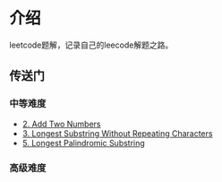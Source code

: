 # 介绍
leetcode题解，记录自己的leecode解题之路。

## 传送门
### 中等难度
- [2. Add Two Numbers](https://github.com/azl397985856/leetcode/blob/master/addTwoNumbers.md)
- [3. Longest Substring Without Repeating Characters](https://github.com/azl397985856/leetcode/blob/master/longestSubstringWithoutRepeatingCharacters.md)
- [5. Longest Palindromic Substring](https://github.com/azl397985856/leetcode/blob/master/longestPalindromicSubstring.md)

### 高级难度